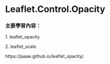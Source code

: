 # Leaflet.Control.Opacity 
<h3>主要學習內容：</h3>
<p>1. leaflet_opacity</p>
<p>2. leaflet_scale</p>

<p>https://jaaae.github.io/leaflet_opacity/.</p>
